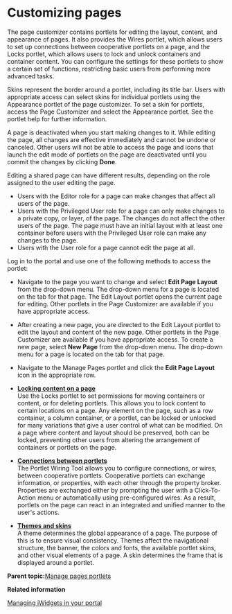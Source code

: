 # Customizing pages

The page customizer contains portlets for editing the layout, content, and appearance of pages. It also provides the Wires portlet, which allows users to set up connections between cooperative portlets on a page, and the Locks portlet, which allows users to lock and unlock containers and container content. You can configure the settings for these portlets to show a certain set of functions, restricting basic users from performing more advanced tasks.

Skins represent the border around a portlet, including its title bar. Users with appropriate access can select skins for individual portlets using the Appearance portlet of the page customizer. To set a skin for portlets, access the Page Customizer and select the Appearance portlet. See the portlet help for further information.

A page is deactivated when you start making changes to it. While editing the page, all changes are effective immediately and cannot be undone or canceled. Other users will not be able to access the page and icons that launch the edit mode of portlets on the page are deactivated until you commit the changes by clicking **Done**.

Editing a shared page can have different results, depending on the role assigned to the user editing the page.

-   Users with the Editor role for a page can make changes that affect all users of the page.
-   Users with the Privileged User role for a page can only make changes to a private copy, or layer, of the page. The changes do not affect the other users of the page. The page must have an initial layout with at least one container before users with the Privileged User role can make any changes to the page.
-   Users with the User role for a page cannot edit the page at all.

Log in to the portal and use one of the following methods to access the portlet:

-   Navigate to the page you want to change and select **Edit Page Layout** from the drop-down menu. The drop-down menu for a page is located on the tab for that page. The Edit Layout portlet opens the current page for editing. Other portlets in the Page Customizer are available if you have appropriate access.
-   After creating a new page, you are directed to the Edit Layout portlet to edit the layout and content of the new page. Other portlets in the Page Customizer are available if you have appropriate access. To create a new page, select **New Page** from the drop-down menu. The drop-down menu for a page is located on the tab for that page.
-   Navigate to the Manage Pages portlet and click the **Edit Page Layout** icon in the appropriate row.

-   **[Locking content on a page](../admin-system/admcustom_lock.md)**  
Use the Locks portlet to set permissions for moving containers or content, or for deleting portlets. This allows you to lock content to certain locations on a page. Any element on the page, such as a row container, a column container, or a portlet, can be locked or unlocked for many variations that give a user control of what can be modified. On a page where content and layout should be preserved, both can be locked, preventing other users from altering the arrangement of containers or portlets on the page.
-   **[Connections between portlets](../admin-system/admcustom_wires.md)**  
The Portlet Wiring Tool allows you to configure connections, or wires, between cooperative portlets. Cooperative portlets can exchange information, or properties, with each other through the property broker. Properties are exchanged either by prompting the user with a Click-To-Action menu or automatically using pre-configured wires. As a result, portlets on the page can react in an integrated and unified manner to the user's actions.
-   **[Themes and skins](../admin-system/admcustom_skins.md)**  
A theme determines the global appearance of a page. The purpose of this is to ensure visual consistency. Themes affect the navigational structure, the banner, the colors and fonts, the available portlet skins, and other visual elements of a page. A skin determines the frame that is displayed around a portlet.

**Parent topic:**[Manage pages portlets](../admin-system/mp_manage_pages.md)

**Related information**  


[Managing iWidgets in your portal](../admin-system/add_widget.md)

